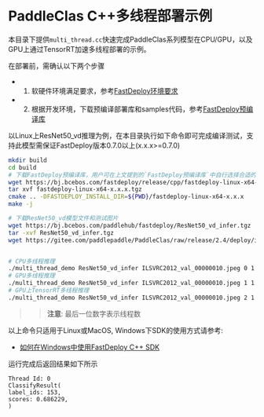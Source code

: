 # PaddleClas C++多线程部署示例

本目录下提供`multi_thread.cc`快速完成PaddleClas系列模型在CPU/GPU，以及GPU上通过TensorRT加速多线程部署的示例。

在部署前，需确认以下两个步骤

- 1. 软硬件环境满足要求，参考[FastDeploy环境要求](../../../../docs/cn/build_and_install/download_prebuilt_libraries.md)  
- 2. 根据开发环境，下载预编译部署库和samples代码，参考[FastDeploy预编译库](../../../../docs/cn/build_and_install/download_prebuilt_libraries.md)

以Linux上ResNet50_vd推理为例，在本目录执行如下命令即可完成编译测试，支持此模型需保证FastDeploy版本0.7.0以上(x.x.x>=0.7.0)

```bash
mkdir build
cd build
# 下载FastDeploy预编译库，用户可在上文提到的`FastDeploy预编译库`中自行选择合适的版本使用
wget https://bj.bcebos.com/fastdeploy/release/cpp/fastdeploy-linux-x64-x.x.x.tgz
tar xvf fastdeploy-linux-x64-x.x.x.tgz
cmake .. -DFASTDEPLOY_INSTALL_DIR=${PWD}/fastdeploy-linux-x64-x.x.x
make -j

# 下载ResNet50_vd模型文件和测试图片
wget https://bj.bcebos.com/paddlehub/fastdeploy/ResNet50_vd_infer.tgz
tar -xvf ResNet50_vd_infer.tgz
wget https://gitee.com/paddlepaddle/PaddleClas/raw/release/2.4/deploy/images/ImageNet/ILSVRC2012_val_00000010.jpeg


# CPU多线程推理
./multi_thread_demo ResNet50_vd_infer ILSVRC2012_val_00000010.jpeg 0 1
# GPU多线程推理
./multi_thread_demo ResNet50_vd_infer ILSVRC2012_val_00000010.jpeg 1 1
# GPU上TensorRT多线程推理
./multi_thread_demo ResNet50_vd_infer ILSVRC2012_val_00000010.jpeg 2 1
```
>> **注意**: 最后一位数字表示线程数

以上命令只适用于Linux或MacOS, Windows下SDK的使用方式请参考:  
- [如何在Windows中使用FastDeploy C++ SDK](../../../docs/cn/faq/use_sdk_on_windows.md)

运行完成后返回结果如下所示
```
Thread Id: 0
ClassifyResult(
label_ids: 153,
scores: 0.686229,
)
```

